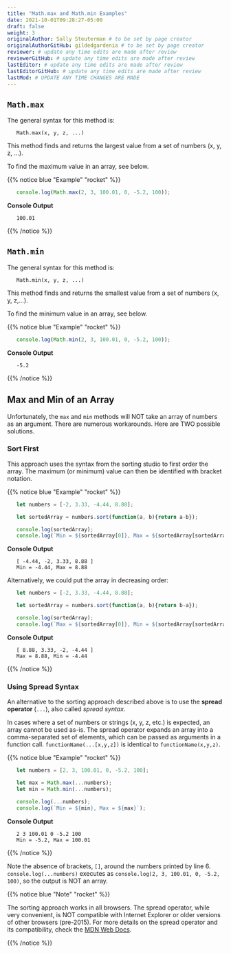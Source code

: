 ```yaml
---
title: "Math.max and Math.min Examples"
date: 2021-10-01T09:28:27-05:00
draft: false
weight: 3
originalAuthor: Sally Steuterman # to be set by page creator
originalAuthorGitHub: gildedgardenia # to be set by page creator
reviewer: # update any time edits are made after review
reviewerGitHub: # update any time edits are made after review
lastEditor: # update any time edits are made after review
lastEditorGitHub: # update any time edits are made after review
lastMod: # UPDATE ANY TIME CHANGES ARE MADE
---
```


## `Math.max`

The general syntax for this method is:

```console
   Math.max(x, y, z, ...)
```

This method finds and returns the largest value from a set of numbers (x, y, z,
...).

To find the maximum value in an array, see below.

{{% notice blue "Example" "rocket" %}}

   ```js
      console.log(Math.max(2, 3, 100.01, 0, -5.2, 100));
   ```

   **Console Output**

   ```console
      100.01
   ```

{{% /notice %}}

## `Math.min`

The general syntax for this method is:

```console
   Math.min(x, y, z, ...)
```

This method finds and returns the smallest value from a set of numbers
(x, y, z,...).

To find the minimum value in an array, see below.

{{% notice blue "Example" "rocket" %}}

   ```js
      console.log(Math.min(2, 3, 100.01, 0, -5.2, 100));
   ```

   **Console Output**

   ```console
      -5.2
   ```

{{% /notice %}}

## Max and Min of an Array

Unfortunately, the `max` and `min` methods will NOT take an array of
numbers as an argument. There are numerous workarounds. Here are TWO possible
solutions.

### Sort First

This approach uses the syntax from the sorting studio
to first order the array. The maximum (or minimum) value can then be
identified with bracket notation.

{{% notice blue "Example" "rocket" %}}

   ```js {linenos=true}
      let numbers = [-2, 3.33, -4.44, 8.88];

      let sortedArray = numbers.sort(function(a, b){return a-b});

      console.log(sortedArray);
      console.log(`Min = ${sortedArray[0]}, Max = ${sortedArray[sortedArray.length-1]}`);
   ```

   **Console Output**

   ```console
      [ -4.44, -2, 3.33, 8.88 ]
      Min = -4.44, Max = 8.88
   ```

   Alternatively, we could put the array in decreasing order:

   ```js {linenos=true}
      let numbers = [-2, 3.33, -4.44, 8.88];

      let sortedArray = numbers.sort(function(a, b){return b-a});

      console.log(sortedArray);
      console.log(`Max = ${sortedArray[0]}, Min = ${sortedArray[sortedArray.length-1]}`);
   ```

   **Console Output**

   ```console
      [ 8.88, 3.33, -2, -4.44 ]
      Max = 8.88, Min = -4.44
   ```

{{% /notice %}}

### Using Spread Syntax

An alternative to the sorting approach described above is to use the
**spread operator** (`...`), also called *spread syntax*.

In cases where a set of numbers or strings (x, y, z, etc.) is expected, an
array cannot be used as-is. The spread operator expands an array into a
comma-separated set of elements, which can be passed as arguments in a
function call. `functionName(...[x,y,z])` is identical to
`functionName(x,y,z)`.

{{% notice blue "Example" "rocket" %}}

   ```js {linenos=true}
      let numbers = [2, 3, 100.01, 0, -5.2, 100];

      let max = Math.max(...numbers);
      let min = Math.min(...numbers);

      console.log(...numbers);
      console.log(`Min = ${min}, Max = ${max}`);
   ```

   **Console Output**

   ```console
      2 3 100.01 0 -5.2 100
      Min = -5.2, Max = 100.01
   ```

{{% /notice %}}

Note the absence of brackets, `[]`, around the numbers printed by line 6.
`console.log(...numbers)` executes as
`console.log(2, 3, 100.01, 0, -5.2, 100)`, so the output is NOT an array.

{{% notice blue "Note" "rocket" %}}

   The sorting approach works in all browsers. The spread operator, while
   very convenient, is NOT compatible with Internet Explorer or older versions
   of other browsers (pre-2015). For more details on the spread operator and its
   compatibility, check the
   [MDN Web Docs](https://developer.mozilla.org/en-US/docs/Web/JavaScript/Reference/Operators/Spread_syntax).

{{% /notice %}}